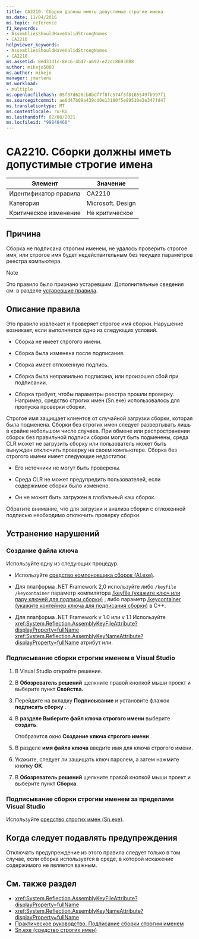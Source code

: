 ```yaml
---
title: CA2210. Сборки должны иметь допустимые строгие имена
ms.date: 11/04/2016
ms.topic: reference
f1_keywords:
- AssembliesShouldHaveValidStrongNames
- CA2210
helpviewer_keywords:
- AssembliesShouldHaveValidStrongNames
- CA2210
ms.assetid: 8ed33d1c-8ec6-4b47-a692-e22dc8693088
author: mikejo5000
ms.author: mikejo
manager: jmartens
ms.workload:
- multiple
ms.openlocfilehash: 05f37d626cb8bdf7f8fc574f3f8165549fb997f1
ms.sourcegitcommit: ae6d47b09a439cd0e13180f5e89510e3e347fd47
ms.translationtype: MT
ms.contentlocale: ru-RU
ms.lasthandoff: 02/08/2021
ms.locfileid: "99848460"
---
```

# <a name="ca2210-assemblies-should-have-valid-strong-names"></a>CA2210. Сборки должны иметь допустимые строгие имена

|Элемент|Значение|
|-|-|
|Идентификатор правила|CA2210|
|Категория|Microsoft. Design|
|Критическое изменение|Не критическое|

## <a name="cause"></a>Причина
Сборка не подписана строгим именем, не удалось проверить строгое имя, или строгое имя будет недействительным без текущих параметров реестра компьютера.

> [!NOTE]
> Это правило было признано устаревшим. Дополнительные сведения см. в разделе [устаревшие правила](fxcop-unported-deprecated-rules.md).

## <a name="rule-description"></a>Описание правила

Это правило извлекает и проверяет строгое имя сборки. Нарушение возникает, если выполняется одно из следующих условий.

- Сборка не имеет строгого имени.

- Сборка была изменена после подписания.

- Сборка имеет отложенную подпись.

- Сборка была неправильно подписана, или произошел сбой при подписании.

- Сборка требует, чтобы параметры реестра прошли проверку. Например, средство строгих имен (Sn.exe) использовалось для пропуска проверки сборки.

Строгое имя защищает клиентов от случайной загрузки сборки, которая была подменена. Сборки без строгих имен следует развертывать лишь в крайне небольшом числе случаев. При обмене или распространении сборок без правильной подписи сборки могут быть подменены, среда CLR может не загрузить сборку или пользователь может быть вынужден отключить проверку на своем компьютере. Сборка без строгого имени имеет следующие недостатки:

- Его источники не могут быть проверены.

- Среда CLR не может предупредить пользователей, если содержимое сборки было изменено.

- Он не может быть загружен в глобальный кэш сборок.

Обратите внимание, что для загрузки и анализа сборки с отложенной подписью необходимо отключить проверку сборки.

## <a name="how-to-fix-violations"></a>Устранение нарушений

### <a name="create-a-key-file"></a>Создание файла ключа

Используйте одну из следующих процедур.

- Используйте [средство компоновщика сборок (Al.exe)](/dotnet/framework/tools/al-exe-assembly-linker).

- Для платформа .NET Framework 2,0 используйте либо `/keyfile` `/keycontainer` параметр компилятора [/keyfile (укажите ключ или пару ключей для подписи сборки)](/cpp/build/reference/keyfile-specify-key-or-key-pair-to-sign-an-assembly) , либо параметр [/keycontainer (укажите контейнер ключа для подписания сборки)](/cpp/build/reference/keycontainer-specify-a-key-container-to-sign-an-assembly) в C++.

- Для платформа .NET Framework v 1.0 или v 1.1 Используйте <xref:System.Reflection.AssemblyKeyFileAttribute?displayProperty=fullName> <xref:System.Reflection.AssemblyKeyNameAttribute?displayProperty=fullName> атрибут или.

### <a name="sign-your-assembly-with-a-strong-name-in-visual-studio"></a>Подписывание сборки строгим именем в Visual Studio

1. В Visual Studio откройте решение.

2. В **Обозреватель решений** щелкните правой кнопкой мыши проект и выберите пункт **Свойства.**

3. Перейдите на вкладку **Подписывание** и установите флажок **подписать сборку** .

4. В **разделе Выберите файл ключа строгого имени** выберите **создать**.

   Отобразится окно **Создание ключа строгого имени** .

5. В разделе **имя файла ключа** введите имя для ключа строгого имени.

6. Укажите, следует ли защищать ключ паролем, а затем нажмите кнопку **ОК**.

7. В **Обозреватель решений** щелкните правой кнопкой мыши проект и выберите пункт **Сборка**.

### <a name="sign-your-assembly-with-a-strong-name-outside-visual-studio"></a>Подписывание сборки строгим именем за пределами Visual Studio

Используйте [средство строгих имен (Sn.exe)](/dotnet/framework/tools/sn-exe-strong-name-tool).

## <a name="when-to-suppress-warnings"></a>Когда следует подавлять предупреждения

Отключать предупреждение из этого правила следует только в том случае, если сборка используется в среде, в которой искажение содержимого не является важным.

## <a name="see-also"></a>См. также раздел

- <xref:System.Reflection.AssemblyKeyFileAttribute?displayProperty=fullName>
- <xref:System.Reflection.AssemblyKeyNameAttribute?displayProperty=fullName>
- [Практическое руководство. Подписание сборки строгим именем](/dotnet/framework/app-domains/how-to-sign-an-assembly-with-a-strong-name)
- [Sn.exe (средство строгих имен)](/dotnet/framework/tools/sn-exe-strong-name-tool)
